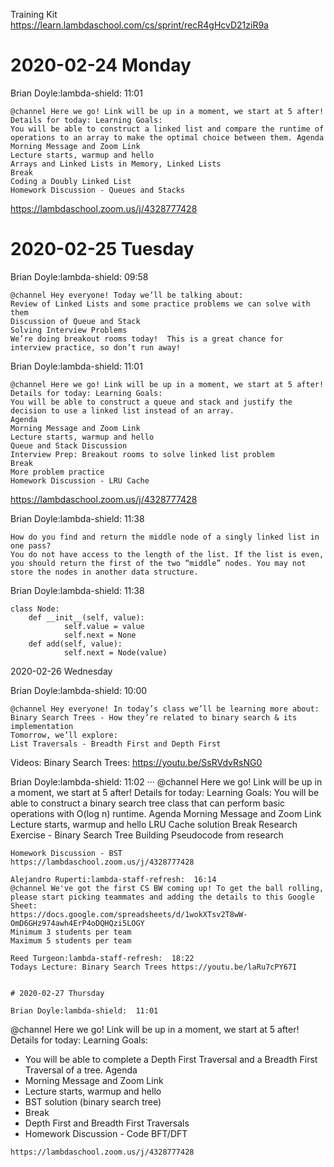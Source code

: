 ﻿

Training Kit   
https://learn.lambdaschool.com/cs/sprint/recR4gHcvD21ziR9a


# 2020-02-24 Monday   

Brian Doyle:lambda-shield:  11:01   
```
@channel Here we go! Link will be up in a moment, we start at 5 after!
Details for today: Learning Goals:
You will be able to construct a linked list and compare the runtime of operations to an array to make the optimal choice between them. Agenda
Morning Message and Zoom Link
Lecture starts, warmup and hello
Arrays and Linked Lists in Memory, Linked Lists
Break
Coding a Doubly Linked List
Homework Discussion - Queues and Stacks
```
https://lambdaschool.zoom.us/j/4328777428


# 2020-02-25 Tuesday    

Brian Doyle:lambda-shield:  09:58   
```
@channel Hey everyone! Today we’ll be talking about:   
Review of Linked Lists and some practice problems we can solve with them
Discussion of Queue and Stack
Solving Interview Problems
We’re doing breakout rooms today!  This is a great chance for interview practice, so don’t run away!
```

Brian Doyle:lambda-shield:  11:01   
```
@channel Here we go! Link will be up in a moment, we start at 5 after!
Details for today: Learning Goals:
You will be able to construct a queue and stack and justify the decision to use a linked list instead of an array.
Agenda
Morning Message and Zoom Link
Lecture starts, warmup and hello
Queue and Stack Discussion
Interview Prep: Breakout rooms to solve linked list problem
Break
More problem practice
Homework Discussion - LRU Cache
```
https://lambdaschool.zoom.us/j/4328777428

Brian Doyle:lambda-shield:  11:38
```
How do you find and return the middle node of a singly linked list in one pass? 
You do not have access to the length of the list. If the list is even, 
you should return the first of the two “middle” nodes. You may not store the nodes in another data structure.
```
Brian Doyle:lambda-shield:  11:38
```
class Node:
	def __init__(self, value):
    		self.value = value
    		self.next = None
	def add(self, value):
    		self.next = Node(value)
```

2020-02-26 Wednesday   

Brian Doyle:lambda-shield:  10:00
```
@channel Hey everyone! In today’s class we’ll be learning more about:
Binary Search Trees - How they’re related to binary search & its implementation
Tomorrow, we’ll explore:
List Traversals - Breadth First and Depth First
```  
Videos:
Binary Search Trees: https://youtu.be/SsRVdvRsNG0

Brian Doyle:lambda-shield:  11:02
···
@channel Here we go! Link will be up in a moment, we start at 5 after!
Details for today: Learning Goals:
You will be able to construct a binary search tree class that can perform basic operations with O(log n) runtime.
Agenda
Morning Message and Zoom Link
Lecture starts, warmup and hello
LRU Cache solution
Break
Research Exercise - Binary Search Tree
Building Pseudocode from research
```
Homework Discussion - BST
https://lambdaschool.zoom.us/j/4328777428

Alejandro Ruperti:lambda-staff-refresh:  16:14  
@channel We've got the first CS BW coming up! To get the ball rolling, please start picking teammates and adding the details to this Google Sheet:      
https://docs.google.com/spreadsheets/d/1wokXTsv2T8wW-OmD6GHz974awh4ErP4oDQHQzi5LOGY   
Minimum 3 students per team    
Maximum 5 students per team    

Reed Turgeon:lambda-staff-refresh:  18:22    
Todays Lecture: Binary Search Trees https://youtu.be/laRu7cPY67I   


# 2020-02-27 Thursday   

Brian Doyle:lambda-shield:  11:01
```
@channel Here we go! Link will be up in a moment, we start at 5 after!
Details for today:
Learning Goals:
* You will be able to complete a Depth First Traversal and a Breadth First Traversal of a tree.
Agenda
* Morning Message and Zoom Link
* Lecture starts, warmup and hello
* BST solution (binary search tree)  
* Break
* Depth First and Breadth First Traversals
* Homework Discussion - Code BFT/DFT
```
https://lambdaschool.zoom.us/j/4328777428







